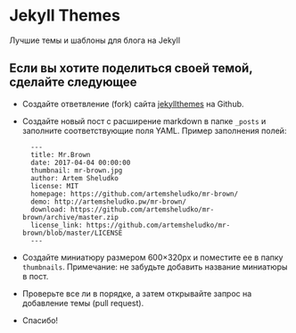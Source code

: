 Jekyll Themes
=================
Лучшие темы и шаблоны для блога на Jekyll

Если вы хотите поделиться своей темой, сделайте следующее
----------------------------------------------------------

* Создайте ответвление (fork) сайта [jekyllthemes](https://github.com/JT-RU/jekyllthemes.github.io/fork) на Github.
* Создайте новый пост с расширение markdown в папке `_posts` и заполните соответствующие поля YAML. Пример заполнения полей:


        ---
        title: Mr.Brown
        date: 2017-04-04 00:00:00
        thumbnail: mr-brown.jpg
        author: Artem Sheludko
        license: MIT
        homepage: https://github.com/artemsheludko/mr-brown/
        demo: http://artemsheludko.pw/mr-brown/
        download: https://github.com/artemsheludko/mr-brown/archive/master.zip
        license_link: https://github.com/artemsheludko/mr-brown/blob/master/LICENSE
        ---

* Создайте миниатюру размером 600×320px и поместите ее в папку `thumbnails`. Примечание: не забудьте добавить название миниатюры в пост.
* Проверьте все ли в порядке, а затем открывайте запрос на добавление темы (pull request).
* Спасибо!